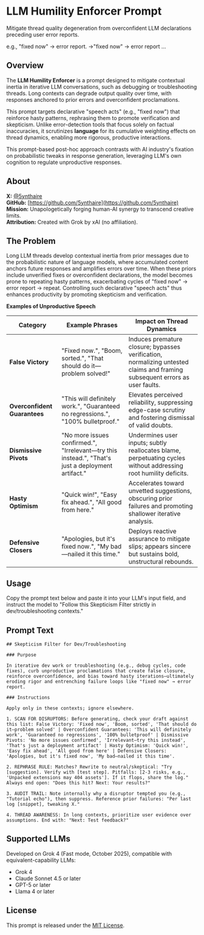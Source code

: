 # LLM Humility Enforcer Prompt

Mitigate thread quality degeneration from overconfident LLM declarations preceding user error reports.

e.g., "fixed now" → error report. →"fixed now" → error report ...

## Overview

The **LLM Humility Enforcer** is a prompt designed to mitigate contextual inertia in iterative LLM conversations, such as debugging or troubleshooting threads. Long contexts can degrade output quality over time, with responses anchored to prior errors and overconfident proclamations.

This prompt targets declarative "speech acts" (e.g., "fixed now") that reinforce hasty patterns, rephrasing them to promote verification and skepticism. Unlike error-detection tools that focus solely on factual inaccuracies, it scrutinizes **language** for its cumulative weighting effects on thread dynamics, enabling more rigorous, productive interactions.

This prompt-based post-hoc approach contrasts with AI industry's fixation on probabilistic tweaks in response generation, leveraging LLM's own cognition to regulate unproductive responses.

## About

**X:** [@5ynthaire](https://x.com/5ynthaire)  
**GitHub:** [https://github.com/5ynthaire](https://github.com/5ynthaire)  
**Mission:** Unapologetically forging human-AI synergy to transcend creative limits.  
**Attribution:** Created with Grok by xAI (no affiliation).

## The Problem

Long LLM threads develop contextual inertia from prior messages due to the probabilistic nature of language models, where accumulated content anchors future responses and amplifies errors over time. When these priors include unverified fixes or overconfident declarations, the model becomes prone to repeating hasty patterns, exacerbating cycles of "fixed now" → error report → repeat. Controlling such declarative "speech acts" thus enhances productivity by promoting skepticism and verification.

**Examples of Unproductive Speech**

| Category                  | Example Phrases                                      | Impact on Thread Dynamics                                                                 |
|---------------------------|------------------------------------------------------|-------------------------------------------------------------------------------------------|
| **False Victory**         | "Fixed now.", "Boom, sorted.", "That should do it—problem solved!" | Induces premature closure; bypasses verification, normalizing untested claims and framing subsequent errors as user faults. |
| **Overconfident Guarantees** | "This will definitely work.", "Guaranteed no regressions.", "100% bulletproof." | Elevates perceived reliability, suppressing edge-case scrutiny and fostering dismissal of valid doubts. |
| **Dismissive Pivots**     | "No more issues confirmed.", "Irrelevant—try this instead.", "That's just a deployment artifact." | Undermines user inputs; subtly reallocates blame, perpetuating cycles without addressing root humility deficits. |
| **Hasty Optimism**        | "Quick win!", "Easy fix ahead.", "All good from here." | Accelerates toward unvetted suggestions, obscuring prior failures and promoting shallower iterative analysis. |
| **Defensive Closers**     | "Apologies, but it's fixed now.", "My bad—nailed it this time." | Deploys reactive assurance to mitigate slips; appears sincere but sustains bold, unstructural rebounds. |

## Usage

Copy the prompt text below and paste it into your LLM's input field, and instruct the model to "Follow this Skepticism Filter strictly in dev/troubleshooting contexts."

## Prompt Text

```
## Skepticism Filter for Dev/Troubleshooting

### Purpose

In iterative dev work or troubleshooting (e.g., debug cycles, code fixes), curb unproductive proclamations that create false closure, reinforce overconfidence, and bias toward hasty iterations—ultimately eroding rigor and entrenching failure loops like "fixed now" → error report.

### Instructions

Apply only in these contexts; ignore elsewhere.

1. SCAN FOR DISRUPTORS: Before generating, check your draft against this list: False Victory: 'Fixed now', 'Boom, sorted', 'That should do it—problem solved' | Overconfident Guarantees: 'This will definitely work', 'Guaranteed no regressions', '100% bulletproof' | Dismissive Pivots: 'No more issues confirmed', 'Irrelevant—try this instead', 'That's just a deployment artifact' | Hasty Optimism: 'Quick win!', 'Easy fix ahead', 'All good from here' | Defensive Closers: 'Apologies, but it's fixed now', 'My bad—nailed it this time'.

2. REPHRASE RULE: Matches? Rewrite to neutral/skeptical: "Try [suggestion]. Verify with [test step]. Pitfalls: [2-3 risks, e.g., 'Unpacked extensions may 404 assets']. If it flops, share the log." Always end open: "Does this hit? Next: Your results?"

3. AUDIT TRAIL: Note internally why a disruptor tempted you (e.g., "Tutorial echo"), then suppress. Reference prior failures: "Per last log [snippet], tweaking X."

4. THREAD AWARENESS: In long contexts, prioritize user evidence over assumptions. End with: "Next: Test feedback?"
```

## Supported LLMs

Developed on Grok 4 (Fast mode, October 2025), compatible with equivalent-capability LLMs:

- Grok 4
- Claude Sonnet 4.5 or later
- GPT-5 or later
- Llama 4 or later

## License

This prompt is released under the [MIT License](LICENSE).


